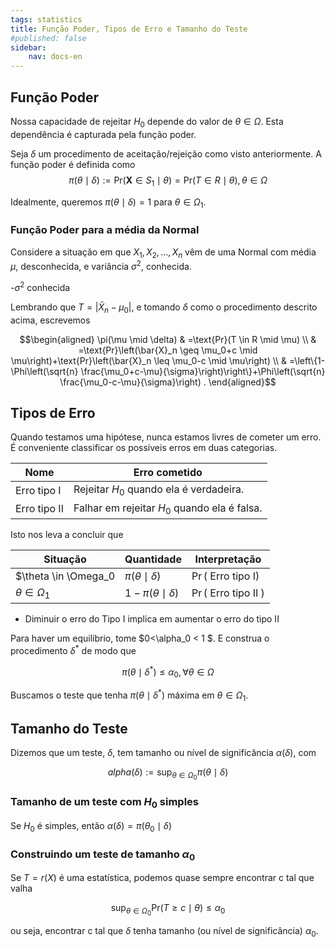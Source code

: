 ```yaml
---
tags: statistics
title: Função Poder, Tipos de Erro e Tamanho do Teste
#published: false
sidebar:
    nav: docs-en
---
```


## Função Poder

Nossa capacidade de rejeitar $H_0$ depende do valor de $\theta \in \Omega$. Esta dependência é capturada pela função poder.

Seja $\delta$ um procedimento de aceitação/rejeição como visto anteriormente. A função poder é definida como
$$\pi(\theta \mid \delta):=\text{Pr}\left(\boldsymbol{X} \in S_1 \mid \theta\right)=\text{Pr}(T \in R \mid \theta), \theta \in \Omega$$

Idealmente, queremos $\pi(\theta \mid \delta)=1$ para $\theta \in \Omega_1$.

### Função Poder para a média da Normal

Considere a situação em que $X_1, X_2, \ldots, X_n$ vêm de uma Normal com média $\mu$, desconhecida, e variância $\sigma^2$, conhecida.

-$\sigma^2$ conhecida

Lembrando que $T=\left|\bar{X}_n-\mu_0\right|$, e tomando $\delta$ como o procedimento descrito acima, escrevemos

$$\begin{aligned}
\pi(\mu \mid \delta) & =\text{Pr}(T \in R \mid \mu) \\
& =\text{Pr}\left(\bar{X}_n \geq \mu_0+c \mid \mu\right)+\text{Pr}\left(\bar{X}_n \leq \mu_0-c \mid \mu\right) \\
& =\left\{1-\Phi\left(\sqrt{n} \frac{\mu_0+c-\mu}{\sigma}\right)\right\}+\Phi\left(\sqrt{n} \frac{\mu_0-c-\mu}{\sigma}\right) .
\end{aligned}$$

## Tipos de Erro

Quando testamos uma hipótese, nunca estamos livres de cometer um erro. É conveniente classificar os possíveis erros em duas categorias.

| Nome | Erro cometido |
| --- | --- |
| Erro tipo I | Rejeitar $H_0$ quando ela é verdadeira. |
| Erro tipo II | Falhar em rejeitar $H_0$ quando ela é falsa. |


Isto nos leva a concluir que

| Situação | Quantidade | Interpretação |
| --- | --- | --- |
| $\theta \in \Omega_0 | $\pi(\theta \mid \delta)$ | $\operatorname{Pr}($ Erro tipo I) |
| $\theta \in \Omega_1$ | $1-\pi(\theta \mid \delta)$ | $\operatorname{Pr}($ Erro tipo II $)$ |

- Diminuir o erro do Tipo I implica em aumentar o erro do tipo II

Para haver um equilíbrio, tome $0<\alpha_0 < 1 $. E construa o procedimento $\delta^*$ de modo que

  $$\pi\left(\theta \mid \delta^*\right) \leq \alpha_0, \forall \theta \in \Omega$$

Buscamos o teste que tenha $\pi\left(\theta \mid \delta^*\right)$ máxima em $\theta \in \Omega_1$.

## Tamanho do Teste

Dizemos que um teste, $\delta$, tem tamanho ou nível de significância $\alpha(\delta)$, com

$$alpha(\delta):=\sup _{\theta \in \Omega_0} \pi(\theta \mid \delta)$$

### Tamanho de um teste com $H_0$ simples
  
Se $H_0$ é simples, então $\alpha(\delta)=\pi\left(\theta_0 \mid \delta\right)$

### Construindo um teste de tamanho $\alpha_0$
Se $T=r(X)$ é uma estatística, podemos quase sempre encontrar c tal que valha

$$\sup _{\theta \in \Omega_0} \text{Pr}(T \geq c \mid \theta) \leq \alpha_0$$

ou seja, encontrar c tal que $\delta$ tenha tamanho (ou nível de significância) $\alpha_0$.

